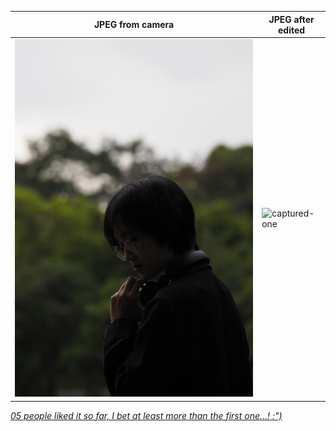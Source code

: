 | JPEG from camera    | JPEG after edited                |
|---------------------|----------------------------------|
| ![jpeg](./jpeg.JPG) | ![captured-one](captured-one.jpg)|

_[05 people liked it so far, I bet at least more than the first one...! :")](https://500px.com/photo/1057221903/captured-one-by-huy-hoang-phan)_
